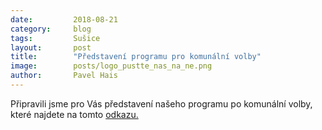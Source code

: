 ```yaml
---
date:         2018-08-21
category:     blog
tags:         Sušice
layout:       post
title:        "Představení programu pro komunální volby" 
image:        posts/logo_pustte_nas_na_ne.png
author:       Pavel Hais
---
```


Připravili jsme pro Vás představení našeho programu po komunální volby, které najdete na tomto [odkazu.](https://susice.pirati.cz/program/volby-2018/program)

